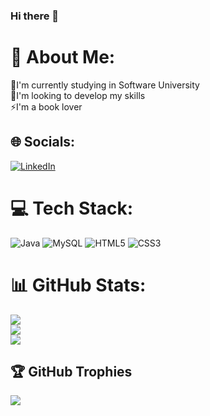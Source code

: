### Hi there 👋
# 💫 About Me:
🌱I'm currently studying in Software University<br>🎯I'm looking to develop my skills<br>⚡I'm a book lover


## 🌐 Socials:
[![LinkedIn](https://img.shields.io/badge/LinkedIn-%230077B5.svg?logo=linkedin&logoColor=white)](https://linkedin.com/in/https://www.linkedin.com/in/alexa-paneva-bb6a5029a/) 

# 💻 Tech Stack:
![Java](https://img.shields.io/badge/java-%23ED8B00.svg?style=for-the-badge&logo=openjdk&logoColor=white) ![MySQL](https://img.shields.io/badge/mysql-%2300000f.svg?style=for-the-badge&logo=mysql&logoColor=white) ![HTML5](https://img.shields.io/badge/html5-%23E34F26.svg?style=for-the-badge&logo=html5&logoColor=white) ![CSS3](https://img.shields.io/badge/css3-%231572B6.svg?style=for-the-badge&logo=css3&logoColor=white)
# 📊 GitHub Stats:
![](https://github-readme-stats.vercel.app/api?username=AlexaPaneva&theme=jolly&hide_border=true&include_all_commits=false&count_private=true)<br/>
![](https://github-readme-streak-stats.herokuapp.com/?user=AlexaPaneva&theme=jolly&hide_border=true)<br/>
![](https://github-readme-stats.vercel.app/api/top-langs/?username=AlexaPaneva&theme=jolly&hide_border=true&include_all_commits=false&count_private=true&layout=compact)

## 🏆 GitHub Trophies
![](https://github-profile-trophy.vercel.app/?username=AlexaPaneva&theme=radical&no-frame=true&no-bg=false&margin-w=4)

<!-- Proudly created with GPRM ( https://gprm.itsvg.in ) -->
